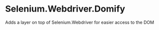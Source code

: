 Selenium.Webdriver.Domify
=========================

Adds a layer on top of Selenium.Webdriver for easier access to the DOM